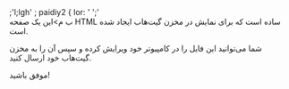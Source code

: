 <!DOCTYPE html>
<html g="fa" dir="vl">
<heaا>;'l;lgh'
            ;
            paidiy2 {
            lor: '
   ';'
</head>
<body>
    <div class="container">ب م>این یک صفحه HTML ساده است که برای نمایش در مخزن گیت‌هاب ایجاد شده است.</p>
        <p>شما می‌توانید این فایل را در کامپیوتر خود ویرایش کرده و سپس آن را به مخزن گیت‌هاب خود ارسال کنید.</p>
        <p>موفق باشید!</p>
    </div>
</body>
</html>

